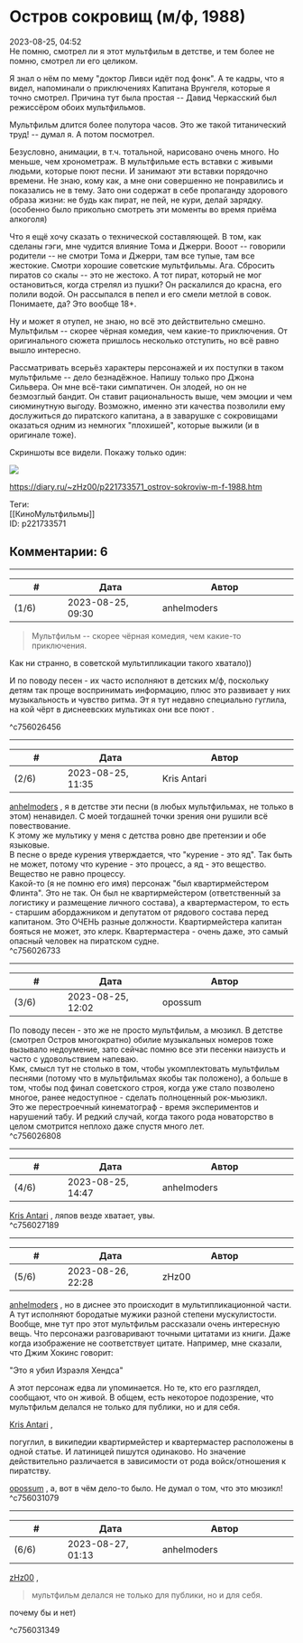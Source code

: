 Остров сокровищ (м/ф, 1988)
===========================

  
2023-08-25, 04:52  
 Не помню, смотрел ли я этот мультфильм в детстве, и тем более не помню, смотрел ли его целиком.   
   
 Я знал о нём по мему "доктор Ливси идёт под фонк". А те кадры, что я видел, напоминали о приключениях Капитана Врунгеля, которые я точно смотрел. Причина тут была простая -- Давид Черкасский был режиссёром обоих мультфильмов.   
   
 Мультфильм длится более полутора часов. Это же такой титанический труд! -- думал я. А потом посмотрел.   
   
 Безусловно, анимации, в т.ч. тотальной, нарисовано очень много. Но меньше, чем хронометраж. В мультфильме есть вставки с живыми людьми, которые поют песни. И занимают эти вставки порядочно времени. Не знаю, кому как, а мне они совершенно не понравились и показались не в тему. Зато они содержат в себе пропаганду здорового образа жизни: не будь как пират, не пей, не кури, делай зарядку. (особенно было прикольно смотреть эти моменты во время приёма алкоголя)   
   
 Что я ещё хочу сказать о технической составляющей. В том, как сделаны гэги, мне чудится влияние Тома и Джерри. Вооот -- говорили родители -- не смотри Тома и Джерри, там все тупые, там все жестокие. Смотри хорошие советские мультфильмы. Ага. Сбросить пиратов со скалы -- это не жестоко. А тот пират, который не мог остановиться, когда стрелял из пушки? Он раскалился до красна, его полили водой. Он рассыпался в пепел и его смели метлой в совок. Понимаете, да? Это вообще 18+.   
   
 Ну и может я отупел, не знаю, но всё это действительно смешно. Мультфильм -- скорее чёрная комедия, чем какие-то приключения. От оригинального сюжета пришлось несколько отступить, но всё равно вышло интересно.   
   
 Рассматривать всерьёз характеры персонажей и их поступки в таком мультфильме -- дело безнадёжное. Напишу только про Джона Сильвера. Он мне всё-таки симпатичен. Он злодей, но он не безмозглый бандит. Он ставит рациональность выше, чем эмоции и чем сиюминутную выгоду. Возможно, именно эти качества позволили ему дослужиться до пиратского капитана, а в заварушке с сокровищами оказаться одним из немногих "плохишей", которые выжили (и в оригинале тоже).   
   
 Скриншоты все видели. Покажу только один:   
   
   [![](https://i.yapx.ru/WZfenl.png)](https://yapx.ru/image/WZfen)     
  
<https://diary.ru/~zHz00/p221733571_ostrov-sokroviw-m-f-1988.htm>  
  
Теги:  
[[КиноМультфильмы]]  
ID: p221733571  


Комментарии: 6
--------------

  


---



|         #         |              Дата              |                     Автор                     |           ID           |
| --- | --- | --- | --- |
| (1/6) | 2023-08-25, 09:30 | anhelmoders | c756026456 |

  
  >Мультфильм -- скорее чёрная комедия, чем какие-то приключения.   
   
 Как ни странно, в советской мультипликации такого хватало))   
   
 И по поводу песен - их часто исполняют в детских м/ф, поскольку детям так проще воспринимать информацию, плюс это развивает у них музыкальность и чувство ритма. Эт я тут недавно специально гуглила,  на кой чёрт в диснеевских мультиках они все поют .  

   
 ^c756026456

---



|         #         |              Дата              |                     Автор                     |           ID           |
| --- | --- | --- | --- |
| (2/6) | 2023-08-25, 11:35 | Kris Antari | c756026733 |

  
  [anhelmoders](https://anhelmoders.diary.ru "No plans. Only wonders.")  , я в детстве эти песни (в любых мультфильмах, не только в этом) ненавидел. С моей тогдашней точки зрения они рушили всё повествование.   
 К этому же мультику у меня с детства ровно две претензии и обе языковые.   
 В песне о вреде курения утверждается, что "курение - это яд". Так быть не может, потому что курение - это процесс, а яд - это вещество. Вещество не равно процессу.   
 Какой-то (я не помню его имя) персонаж "был квартирмейстером Флинта". Это не так. Он был не квартирмейстером (ответственный за логистику и размещение личного состава), а квартермастером, то есть - старшим абордажником и депутатом от рядового состава перед капитаном. Это ОЧЕНЬ разные должности. Квартирмейстера капитан бояться не может, это клерк. Квартермастера - очень даже, это самый опасный человек на пиратском судне.   
 ^c756026733

---



|         #         |              Дата              |                     Автор                     |           ID           |
| --- | --- | --- | --- |
| (3/6) | 2023-08-25, 12:02 | opossum | c756026808 |

  
 По поводу песен - это же не просто мультфильм, а мюзикл. В детстве (смотрел Остров многократно) обилие музыкальных номеров тоже вызывало недоумение, зато сейчас помню все эти песенки наизусть и часто с удовольствием напеваю.   
 Кмк, смысл тут не столько в том, чтобы укомплектовать мультфильм песнями (потому что в мультфильмах якобы так положено), а больше в том, чтобы под финал советского строя, когда уже стало позволено многое, ранее недоступное - сделать полноценный рок-мьюзикл.   
 Это же перестроечный кинематограф - время экспериментов и нарушений табу. И редкий случай, когда такого рода новаторство в целом смотрится неплохо даже спустя много лет.   
 ^c756026808

---



|         #         |              Дата              |                     Автор                     |           ID           |
| --- | --- | --- | --- |
| (4/6) | 2023-08-25, 14:47 | anhelmoders | c756027189 |

  
  [Kris Antari](https://Kris-Antari.diary.ru "Animus Vox")  , ляпов везде хватает, увы.   
 ^c756027189

---



|         #         |              Дата              |                     Автор                     |           ID           |
| --- | --- | --- | --- |
| (5/6) | 2023-08-26, 22:28 | zHz00 | c756031079 |

  
  [anhelmoders](https://anhelmoders.diary.ru "No plans. Only wonders.")  , но в диснее это происходит в мультипликационной части. А тут исполняют бородатые мужики разной степени мускулистости. Вообще, мне тут про этот мультфильм рассказали очень интересную вещь. Что персонажи разговаривают точными цитатами из книги. Даже когда изображение не соответствует цитате. Например, мне сказали, что Джим Хокинс говорит:   
   
 "Это я убил Израэля Хендса"   
   
 А этот персонаж едва ли упоминается. Но те, кто его разглядел, сообщают, что он живой. В общем, есть некоторое подозрение, что мультфильм делался не только для публики, но и для себя.   
   
  [Kris Antari](https://Kris-Antari.diary.ru "Animus Vox")  ,   
   
 погуглил, в википедии квартирмейстер и квартермастер расположены в одной статье. И латиницей пишутся одинаково. Но значение действительно различается в зависимости от рода войск/отношения к пиратству.   
   
  [opossum](https://pssm.diary.ru "змей о двух головах")  , а, вот в чём дело-то было. Не думал о том, что это мюзикл!   
 ^c756031079

---



|         #         |              Дата              |                     Автор                     |           ID           |
| --- | --- | --- | --- |
| (6/6) | 2023-08-27, 01:13 | anhelmoders | c756031349 |

  
   [zHz00](https://zHz00.diary.ru "Untitled")  ,   
 >мультфильм делался не только для публики, но и для себя. 

   
  почему бы и нет) 

   
 ^c756031349
